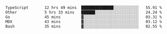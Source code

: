 <!--START_SECTION:waka-->

```txt
TypeScript       12 hrs 49 mins  ██████████████░░░░░░░░░░░   55.91 %
Other            5 hrs 33 mins   ██████░░░░░░░░░░░░░░░░░░░   24.24 %
Go               45 mins         ▓░░░░░░░░░░░░░░░░░░░░░░░░   03.31 %
MDX              43 mins         ▓░░░░░░░░░░░░░░░░░░░░░░░░   03.12 %
Bash             35 mins         ▓░░░░░░░░░░░░░░░░░░░░░░░░   02.55 %
```

<!--END_SECTION:waka-->